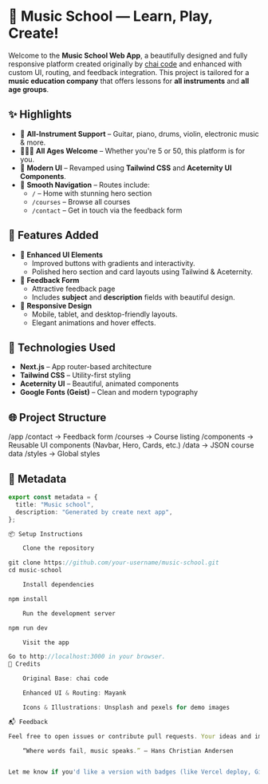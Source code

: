 # 🎵 Music School — Learn, Play, Create!

Welcome to the **Music School Web App**, a beautifully designed and fully responsive platform created originally by [chai code](https://github.com/hiteshchoudhary) and enhanced with custom UI, routing, and feedback integration. This project is tailored for a **music education company** that offers lessons for **all instruments** and **all age groups**.

## ✨ Highlights

- 🎹 **All-Instrument Support** – Guitar, piano, drums, violin, electronic music & more.
- 🧒👩🧓 **All Ages Welcome** – Whether you're 5 or 50, this platform is for you.
- 🎨 **Modern UI** – Revamped using **Tailwind CSS** and **Aceternity UI Components**.
- 🧭 **Smooth Navigation** – Routes include:
  - `/` – Home with stunning hero section
  - `/courses` – Browse all courses
  - `/contact` – Get in touch via the feedback form

## 🔧 Features Added

- 🔁 **Enhanced UI Elements**
  - Improved buttons with gradients and interactivity.
  - Polished hero section and card layouts using Tailwind & Aceternity.
- 📝 **Feedback Form**
  - Attractive feedback page
  - Includes **subject** and **description** fields with beautiful design.
- 📱 **Responsive Design**
  - Mobile, tablet, and desktop-friendly layouts.
  - Elegant animations and hover effects.

## 🚀 Technologies Used

- **Next.js** – App router-based architecture
- **Tailwind CSS** – Utility-first styling
- **Aceternity UI** – Beautiful, animated components
- **Google Fonts (Geist)** – Clean and modern typography

## 🌐 Project Structure

/app /contact -> Feedback form /courses -> Course listing /components -> Reusable UI components (Navbar, Hero, Cards, etc.) /data -> JSON course data /styles -> Global styles


## 🧠 Metadata

```ts
export const metadata = {
  title: "Music school",
  description: "Generated by create next app",
};

📦 Setup Instructions

    Clone the repository

git clone https://github.com/your-username/music-school.git
cd music-school

    Install dependencies

npm install

    Run the development server

npm run dev

    Visit the app

Go to http://localhost:3000 in your browser.
🤝 Credits

    Original Base: chai code

    Enhanced UI & Routing: Mayank

    Icons & Illustrations: Unsplash and pexels for demo images

📬 Feedback

Feel free to open issues or contribute pull requests. Your ideas and improvements are welcome!

    “Where words fail, music speaks.” – Hans Christian Andersen


Let me know if you'd like a version with badges (like Vercel deploy, GitHub stars, etc.) or a separate section for demo GIFs/screenshots!

